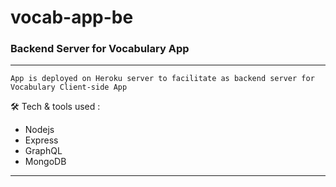 # vocab-app-be

### Backend Server for Vocabulary App

<hr>

`App is deployed on Heroku server to facilitate as backend server for Vocabulary Client-side App`

 🛠️ Tech & tools used : 
 <ul>
  <li>Nodejs</li>
  <li>Express</li>
  <li>GraphQL</li>
  <li>MongoDB</li>
 </ul>
 
<hr>
  
